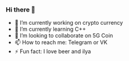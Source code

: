 ### Hi there 👋
- 🔭 I’m currently working on crypto currency
- 🌱 I’m currently learning C++
- 👯 I’m looking to collaborate on 5G Coin
- 📫 How to reach me: Telegram or VK
- ⚡ Fun fact: I love beer and ilya

<!--
**AleksandrPanfilov0/AleksandrPanfilov0** is a ✨ _special_ ✨ repository because its `README.md` (this file) appears on your GitHub profile.

Here are some ideas to get you started:

- 🔭 I’m currently working on crypto currency
- 🌱 I’m currently learning C++
- 👯 I’m looking to collaborate on 5G Coin
- 📫 How to reach me: Telegram or VK
- 😄 Pronouns: ...
- ⚡ Fun fact: I love beer and ilya
-->

